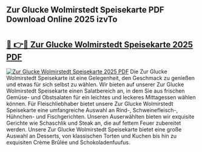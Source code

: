 ## Zur Glucke Wolmirstedt Speisekarte PDF Download Online 2025 izvTo

# <h2><a href="http://gc84z9i.nevu.top/?p=Zur+Glucke+Wolmirstedt+Speisekarte">🔗 👉🔴 Zur Glucke Wolmirstedt Speisekarte 2025 PDF</a></h2>

[![Zur Glucke Wolmirstedt Speisekarte 2025 PDF](https://i.imgur.com/dBaPXMq.png)](http://gc84z9i.nevu.top/?p=Zur+Glucke+Wolmirstedt+Speisekarte)
Die Zur Glucke Wolmirstedt Speisekarte ist eine Gelegenheit, den Geschmack zu genießen und etwas für sich selbst zu wählen. Wir bieten auf unserer Zur Glucke Wolmirstedt Speisekarte einen Salatbereich an, in dem Sie aus frischen Gemüse- und Obstsalaten für ein leichtes und leckeres Mittagessen wählen können. Für Fleischliebhaber bietet unsere Zur Glucke Wolmirstedt Speisekarte eine umfangreiche Auswahl an Rind-, Schweinefleisch-, Hühnchen- und Fischgerichten. Unseren Auserwählten bieten wir exquisite Gerichte wie Schaschlik und Steak an, die auf fettem Feuer zubereitet werden. Unsere Zur Glucke Wolmirstedt Speisekarte bietet eine große Auswahl an Desserts, von klassischen Torten und Kuchen bis hin zu exquisiten Crème Brûlée und Schokoladenfuufus.
